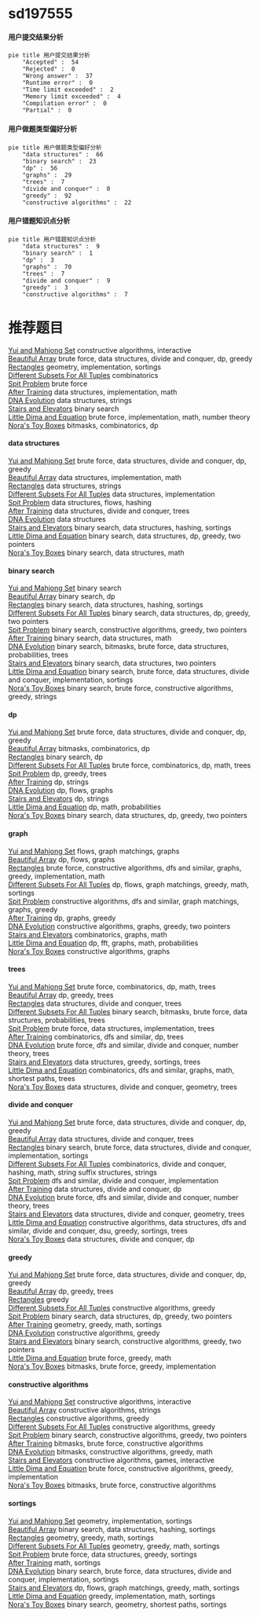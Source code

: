 # sd197555
<!-- tabs:start -->
#### **用户提交结果分析**

```mermaid
pie title 用户提交结果分析
    "Accepted" :  54
    "Rejected" :  0
    "Wrong answer" :  37
    "Runtime error" :  0
    "Time limit exceeded" :  2
    "Memory limit exceeded" :  4
    "Compilation error" :  0
    "Partial" :  0
```
#### **用户做题类型偏好分析**

```mermaid
pie title 用户做题类型偏好分析
    "data structures" :  66
    "binary search" :  23
    "dp" :  56
    "graphs" :  29
    "trees" :  7
    "divide and conquer" :  0
    "greedy" :  92
    "constructive algorithms" :  22
```
#### **用户错题知识点分析**

```mermaid
pie title 用户错题知识点分析
    "data structures" :  9
    "binary search" :  1
    "dp" :  3
    "graphs" :  70
    "trees" :  7
    "divide and conquer" :  9
    "greedy" :  3
    "constructive algorithms" :  7
```
<!-- tabs:end -->
# 推荐题目
[Yui and Mahjong Set](http://codeforces.com/problemset/problem/1336/D)		constructive algorithms,
                        interactive		  
[Beautiful Array](http://codeforces.com/problemset/problem/1155/D)		brute force,
                        data structures,
                        divide and conquer,
                        dp,
                        greedy		  
[Rectangles](http://codeforces.com/problemset/problem/1028/C)		geometry,
                        implementation,
                        sortings		  
[Different Subsets For All Tuples](http://codeforces.com/problemset/problem/660/E)		combinatorics		  
[Spit Problem](http://codeforces.com/problemset/problem/29/A)		brute force		  
[After Training](http://codeforces.com/problemset/problem/195/B)		data structures,
                        implementation,
                        math		  
[DNA Evolution](http://codeforces.com/problemset/problem/827/C)		data structures,
                        strings		  
[Stairs and Elevators](https://codeforces.com/contest/966/problem/A)		binary search		  
[Little Dima and Equation](http://codeforces.com/problemset/problem/460/B)		brute force,
                        implementation,
                        math,
                        number theory		  
[Nora's Toy Boxes](http://codeforces.com/problemset/problem/1292/F)		bitmasks,
                        combinatorics,
                        dp		  
<!-- tabs:start -->
#### **data structures**
[Yui and Mahjong Set](http://codeforces.com/problemset/problem/1155/D)		brute force,
                        data structures,
                        divide and conquer,
                        dp,
                        greedy		  
[Beautiful Array](http://codeforces.com/problemset/problem/195/B)		data structures,
                        implementation,
                        math		  
[Rectangles](http://codeforces.com/problemset/problem/827/C)		data structures,
                        strings		  
[Different Subsets For All Tuples](http://codeforces.com/problemset/problem/1252/C)		data structures,
                        implementation		  
[Spit Problem](http://codeforces.com/problemset/problem/877/F)		data structures,
                        flows,
                        hashing		  
[After Training](http://codeforces.com/problemset/problem/342/E)		data structures,
                        divide and conquer,
                        trees		  
[DNA Evolution](http://codeforces.com/problemset/problem/319/E)		data structures		  
[Stairs and Elevators](http://codeforces.com/problemset/problem/1284/D)		binary search,
                        data structures,
                        hashing,
                        sortings		  
[Little Dima and Equation](http://codeforces.com/problemset/problem/1492/C)		binary search,
                        data structures,
                        dp,
                        greedy,
                        two pointers		  
[Nora's Toy Boxes](http://codeforces.com/problemset/problem/1490/G)		binary search,
                        data structures,
                        math		  
#### **binary search**
[Yui and Mahjong Set](https://codeforces.com/contest/966/problem/A)		binary search		  
[Beautiful Array](http://codeforces.com/problemset/problem/883/I)		binary search,
                        dp		  
[Rectangles](http://codeforces.com/problemset/problem/1284/D)		binary search,
                        data structures,
                        hashing,
                        sortings		  
[Different Subsets For All Tuples](http://codeforces.com/problemset/problem/1492/C)		binary search,
                        data structures,
                        dp,
                        greedy,
                        two pointers		  
[Spit Problem](http://codeforces.com/problemset/problem/1463/D)		binary search,
                        constructive algorithms,
                        greedy,
                        two pointers		  
[After Training](http://codeforces.com/problemset/problem/1490/G)		binary search,
                        data structures,
                        math		  
[DNA Evolution](http://codeforces.com/problemset/problem/1479/D)		binary search,
                        bitmasks,
                        brute force,
                        data structures,
                        probabilities,
                        trees		  
[Stairs and Elevators](http://codeforces.com/problemset/problem/1436/E)		binary search,
                        data structures,
                        two pointers		  
[Little Dima and Equation](http://codeforces.com/problemset/problem/1461/D)		binary search,
                        brute force,
                        data structures,
                        divide and conquer,
                        implementation,
                        sortings		  
[Nora's Toy Boxes](http://codeforces.com/problemset/problem/1493/C)		binary search,
                        brute force,
                        constructive algorithms,
                        greedy,
                        strings		  
#### **dp**
[Yui and Mahjong Set](http://codeforces.com/problemset/problem/1155/D)		brute force,
                        data structures,
                        divide and conquer,
                        dp,
                        greedy		  
[Beautiful Array](http://codeforces.com/problemset/problem/1292/F)		bitmasks,
                        combinatorics,
                        dp		  
[Rectangles](http://codeforces.com/problemset/problem/883/I)		binary search,
                        dp		  
[Different Subsets For All Tuples](https://codeforces.com/contest/1113/problem/F)		brute force,
                        combinatorics,
                        dp,
                        math,
                        trees		  
[Spit Problem](https://codeforces.com/contest/1281/problem/F)		dp,
                        greedy,
                        trees		  
[After Training](http://codeforces.com/problemset/problem/137/D)		dp,
                        strings		  
[DNA Evolution](http://codeforces.com/problemset/problem/1146/G)		dp,
                        flows,
                        graphs		  
[Stairs and Elevators](http://codeforces.com/problemset/problem/706/C)		dp,
                        strings		  
[Little Dima and Equation](http://codeforces.com/problemset/problem/248/E)		dp,
                        math,
                        probabilities		  
[Nora's Toy Boxes](http://codeforces.com/problemset/problem/1492/C)		binary search,
                        data structures,
                        dp,
                        greedy,
                        two pointers		  
#### **graph**
[Yui and Mahjong Set](http://codeforces.com/problemset/problem/1198/E)		flows,
                        graph matchings,
                        graphs		  
[Beautiful Array](http://codeforces.com/problemset/problem/1146/G)		dp,
                        flows,
                        graphs		  
[Rectangles](http://codeforces.com/problemset/problem/1487/C)		brute force,
                        constructive algorithms,
                        dfs and similar,
                        graphs,
                        greedy,
                        implementation,
                        math		  
[Different Subsets For All Tuples](http://codeforces.com/problemset/problem/1437/C)		dp,
                        flows,
                        graph matchings,
                        greedy,
                        math,
                        sortings		  
[Spit Problem](http://codeforces.com/problemset/problem/1470/D)		constructive algorithms,
                        dfs and similar,
                        graph matchings,
                        graphs,
                        greedy		  
[After Training](http://codeforces.com/problemset/problem/1476/C)		dp,
                        graphs,
                        greedy		  
[DNA Evolution](http://codeforces.com/problemset/problem/1304/D)		constructive algorithms,
                        graphs,
                        greedy,
                        two pointers		  
[Stairs and Elevators](http://codeforces.com/problemset/problem/1475/C)		combinatorics,
                        graphs,
                        math		  
[Little Dima and Equation](http://codeforces.com/problemset/problem/553/E)		dp,
                        fft,
                        graphs,
                        math,
                        probabilities		  
[Nora's Toy Boxes](http://codeforces.com/problemset/problem/1495/C)		constructive algorithms,
                        graphs		  
#### **trees**
[Yui and Mahjong Set](https://codeforces.com/contest/1113/problem/F)		brute force,
                        combinatorics,
                        dp,
                        math,
                        trees		  
[Beautiful Array](https://codeforces.com/contest/1281/problem/F)		dp,
                        greedy,
                        trees		  
[Rectangles](http://codeforces.com/problemset/problem/342/E)		data structures,
                        divide and conquer,
                        trees		  
[Different Subsets For All Tuples](http://codeforces.com/problemset/problem/1479/D)		binary search,
                        bitmasks,
                        brute force,
                        data structures,
                        probabilities,
                        trees		  
[Spit Problem](http://codeforces.com/problemset/problem/1511/C)		brute force,
                        data structures,
                        implementation,
                        trees		  
[After Training](http://codeforces.com/problemset/problem/1499/F)		combinatorics,
                        dfs and similar,
                        dp,
                        trees		  
[DNA Evolution](http://codeforces.com/problemset/problem/1491/E)		brute force,
                        dfs and similar,
                        divide and conquer,
                        number theory,
                        trees		  
[Stairs and Elevators](http://codeforces.com/problemset/problem/1466/D)		data structures,
                        greedy,
                        sortings,
                        trees		  
[Little Dima and Equation](http://codeforces.com/problemset/problem/1495/D)		combinatorics,
                        dfs and similar,
                        graphs,
                        math,
                        shortest paths,
                        trees		  
[Nora's Toy Boxes](http://codeforces.com/problemset/problem/1303/G)		data structures,
                        divide and conquer,
                        geometry,
                        trees		  
#### **divide and conquer**
[Yui and Mahjong Set](http://codeforces.com/problemset/problem/1155/D)		brute force,
                        data structures,
                        divide and conquer,
                        dp,
                        greedy		  
[Beautiful Array](http://codeforces.com/problemset/problem/342/E)		data structures,
                        divide and conquer,
                        trees		  
[Rectangles](http://codeforces.com/problemset/problem/1461/D)		binary search,
                        brute force,
                        data structures,
                        divide and conquer,
                        implementation,
                        sortings		  
[Different Subsets For All Tuples](http://codeforces.com/problemset/problem/1466/G)		combinatorics,
                        divide and conquer,
                        hashing,
                        math,
                        string suffix structures,
                        strings		  
[Spit Problem](http://codeforces.com/problemset/problem/1490/D)		dfs and similar,
                        divide and conquer,
                        implementation		  
[After Training](https://codeforces.com/contest/1483/problem/C)		data structures,
                        divide and conquer,
                        dp		  
[DNA Evolution](http://codeforces.com/problemset/problem/1491/E)		brute force,
                        dfs and similar,
                        divide and conquer,
                        number theory,
                        trees		  
[Stairs and Elevators](http://codeforces.com/problemset/problem/1303/G)		data structures,
                        divide and conquer,
                        geometry,
                        trees		  
[Little Dima and Equation](http://codeforces.com/problemset/problem/1494/D)		constructive algorithms,
                        data structures,
                        dfs and similar,
                        divide and conquer,
                        dsu,
                        greedy,
                        sortings,
                        trees		  
[Nora's Toy Boxes](http://codeforces.com/problemset/problem/1482/E)		data structures,
                        divide and conquer,
                        dp		  
#### **greedy**
[Yui and Mahjong Set](http://codeforces.com/problemset/problem/1155/D)		brute force,
                        data structures,
                        divide and conquer,
                        dp,
                        greedy		  
[Beautiful Array](https://codeforces.com/contest/1281/problem/F)		dp,
                        greedy,
                        trees		  
[Rectangles](http://codeforces.com/problemset/problem/1023/C)		greedy		  
[Different Subsets For All Tuples](https://codeforces.com/contest/790/problem/A)		constructive algorithms,
                        greedy		  
[Spit Problem](http://codeforces.com/problemset/problem/1492/C)		binary search,
                        data structures,
                        dp,
                        greedy,
                        two pointers		  
[After Training](https://codeforces.com/contest/1496/problem/C)		geometry,
                        greedy,
                        math,
                        sortings		  
[DNA Evolution](http://codeforces.com/problemset/problem/1493/A)		constructive algorithms,
                        greedy		  
[Stairs and Elevators](http://codeforces.com/problemset/problem/1463/D)		binary search,
                        constructive algorithms,
                        greedy,
                        two pointers		  
[Little Dima and Equation](http://codeforces.com/problemset/problem/1462/C)		brute force,
                        greedy,
                        math		  
[Nora's Toy Boxes](http://codeforces.com/problemset/problem/1494/B)		bitmasks,
                        brute force,
                        greedy,
                        implementation		  
#### **constructive algorithms**
[Yui and Mahjong Set](http://codeforces.com/problemset/problem/1336/D)		constructive algorithms,
                        interactive		  
[Beautiful Array](http://codeforces.com/problemset/problem/1012/D)		constructive algorithms,
                        strings		  
[Rectangles](https://codeforces.com/contest/790/problem/A)		constructive algorithms,
                        greedy		  
[Different Subsets For All Tuples](http://codeforces.com/problemset/problem/1493/A)		constructive algorithms,
                        greedy		  
[Spit Problem](http://codeforces.com/problemset/problem/1463/D)		binary search,
                        constructive algorithms,
                        greedy,
                        two pointers		  
[After Training](https://codeforces.com/contest/1456/problem/B)		bitmasks,
                        brute force,
                        constructive algorithms		  
[DNA Evolution](http://codeforces.com/problemset/problem/1492/D)		bitmasks,
                        constructive algorithms,
                        greedy,
                        math		  
[Stairs and Elevators](https://codeforces.com/contest/1504/problem/D)		constructive algorithms,
                        games,
                        interactive		  
[Little Dima and Equation](https://codeforces.com/contest/1483/problem/A)		brute force,
                        constructive algorithms,
                        greedy,
                        implementation		  
[Nora's Toy Boxes](https://codeforces.com/contest/1457/problem/D)		bitmasks,
                        brute force,
                        constructive algorithms		  
#### **sortings**
[Yui and Mahjong Set](http://codeforces.com/problemset/problem/1028/C)		geometry,
                        implementation,
                        sortings		  
[Beautiful Array](http://codeforces.com/problemset/problem/1284/D)		binary search,
                        data structures,
                        hashing,
                        sortings		  
[Rectangles](https://codeforces.com/contest/1496/problem/C)		geometry,
                        greedy,
                        math,
                        sortings		  
[Different Subsets For All Tuples](http://codeforces.com/problemset/problem/1495/A)		geometry,
                        greedy,
                        math,
                        sortings		  
[Spit Problem](http://codeforces.com/problemset/problem/1497/A)		brute force,
                        data structures,
                        greedy,
                        sortings		  
[After Training](http://codeforces.com/problemset/problem/1427/A)		math,
                        sortings		  
[DNA Evolution](http://codeforces.com/problemset/problem/1461/D)		binary search,
                        brute force,
                        data structures,
                        divide and conquer,
                        implementation,
                        sortings		  
[Stairs and Elevators](http://codeforces.com/problemset/problem/1437/C)		dp,
                        flows,
                        graph matchings,
                        greedy,
                        math,
                        sortings		  
[Little Dima and Equation](http://codeforces.com/problemset/problem/1473/A)		greedy,
                        implementation,
                        math,
                        sortings		  
[Nora's Toy Boxes](http://codeforces.com/problemset/problem/1486/B)		binary search,
                        geometry,
                        shortest paths,
                        sortings		  
<!-- tabs:end -->

